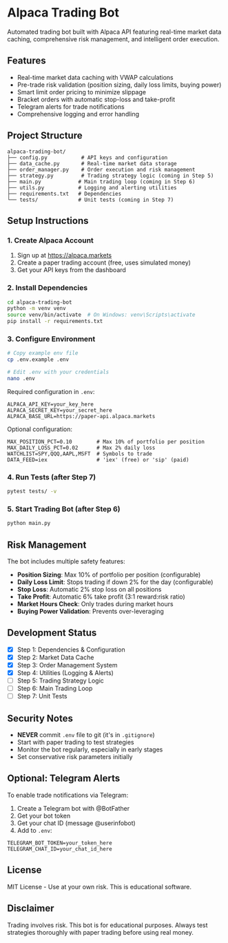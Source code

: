 # Alpaca Trading Bot

Automated trading bot built with Alpaca API featuring real-time market data caching, comprehensive risk management, and intelligent order execution.

## Features

- Real-time market data caching with VWAP calculations
- Pre-trade risk validation (position sizing, daily loss limits, buying power)
- Smart limit order pricing to minimize slippage
- Bracket orders with automatic stop-loss and take-profit
- Telegram alerts for trade notifications
- Comprehensive logging and error handling

## Project Structure

```
alpaca-trading-bot/
├── config.py           # API keys and configuration
├── data_cache.py       # Real-time market data storage
├── order_manager.py    # Order execution and risk management
├── strategy.py         # Trading strategy logic (coming in Step 5)
├── main.py            # Main trading loop (coming in Step 6)
├── utils.py           # Logging and alerting utilities
├── requirements.txt   # Dependencies
└── tests/             # Unit tests (coming in Step 7)
```

## Setup Instructions

### 1. Create Alpaca Account

1. Sign up at https://alpaca.markets
2. Create a paper trading account (free, uses simulated money)
3. Get your API keys from the dashboard

### 2. Install Dependencies

```bash
cd alpaca-trading-bot
python -m venv venv
source venv/bin/activate  # On Windows: venv\Scripts\activate
pip install -r requirements.txt
```

### 3. Configure Environment

```bash
# Copy example env file
cp .env.example .env

# Edit .env with your credentials
nano .env
```

Required configuration in `.env`:
```
ALPACA_API_KEY=your_key_here
ALPACA_SECRET_KEY=your_secret_here
ALPACA_BASE_URL=https://paper-api.alpaca.markets
```

Optional configuration:
```
MAX_POSITION_PCT=0.10        # Max 10% of portfolio per position
MAX_DAILY_LOSS_PCT=0.02      # Max 2% daily loss
WATCHLIST=SPY,QQQ,AAPL,MSFT  # Symbols to trade
DATA_FEED=iex                # 'iex' (free) or 'sip' (paid)
```

### 4. Run Tests (after Step 7)

```bash
pytest tests/ -v
```

### 5. Start Trading Bot (after Step 6)

```bash
python main.py
```

## Risk Management

The bot includes multiple safety features:

- **Position Sizing**: Max 10% of portfolio per position (configurable)
- **Daily Loss Limit**: Stops trading if down 2% for the day (configurable)
- **Stop Loss**: Automatic 2% stop loss on all positions
- **Take Profit**: Automatic 6% take profit (3:1 reward:risk ratio)
- **Market Hours Check**: Only trades during market hours
- **Buying Power Validation**: Prevents over-leveraging

## Development Status

- [x] Step 1: Dependencies & Configuration
- [x] Step 2: Market Data Cache
- [x] Step 3: Order Management System
- [x] Step 4: Utilities (Logging & Alerts)
- [ ] Step 5: Trading Strategy Logic
- [ ] Step 6: Main Trading Loop
- [ ] Step 7: Unit Tests

## Security Notes

- **NEVER** commit `.env` file to git (it's in `.gitignore`)
- Start with paper trading to test strategies
- Monitor the bot regularly, especially in early stages
- Set conservative risk parameters initially

## Optional: Telegram Alerts

To enable trade notifications via Telegram:

1. Create a Telegram bot with @BotFather
2. Get your bot token
3. Get your chat ID (message @userinfobot)
4. Add to `.env`:
```
TELEGRAM_BOT_TOKEN=your_token_here
TELEGRAM_CHAT_ID=your_chat_id_here
```

## License

MIT License - Use at your own risk. This is educational software.

## Disclaimer

Trading involves risk. This bot is for educational purposes. Always test strategies thoroughly with paper trading before using real money.
